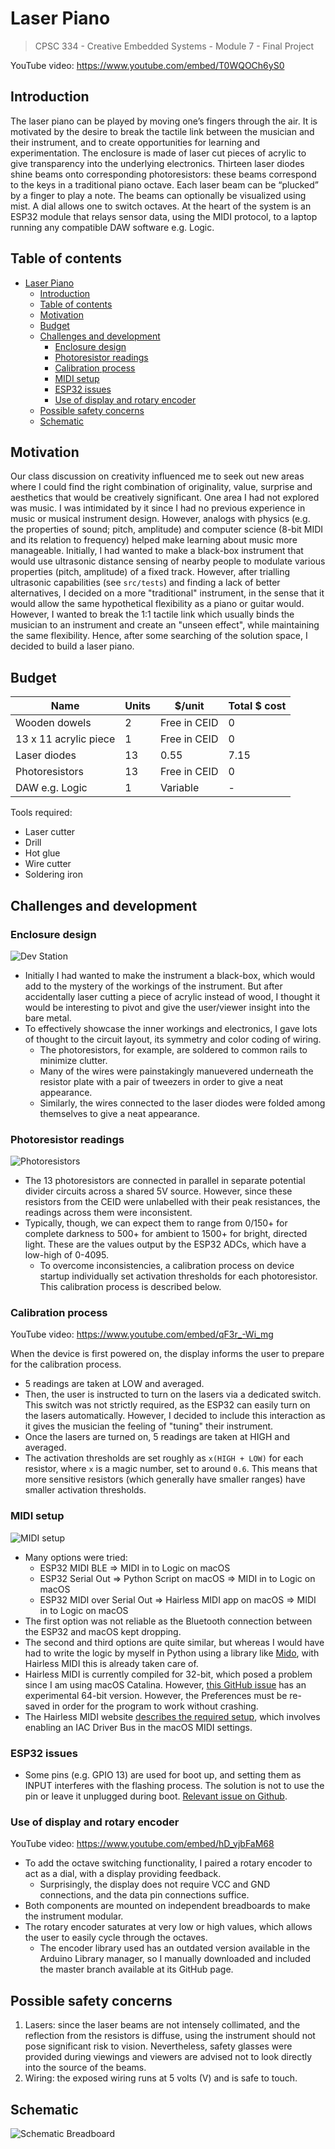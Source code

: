 # Laser Piano

> CPSC 334 - Creative Embedded Systems - Module 7 - Final Project

YouTube video: <https://www.youtube.com/embed/T0WQOCh6yS0>

## Introduction

The laser piano can be played by moving one’s fingers through the air. It is motivated by the desire to break the tactile link between the musician and their instrument, and to create opportunities for learning and experimentation. The enclosure is made of laser cut pieces of acrylic to give transparency into the underlying electronics. Thirteen laser diodes shine beams onto corresponding photoresistors: these beams correspond to the keys in a traditional piano octave. Each laser beam can be “plucked” by a finger to play a note. The beams can optionally be visualized using mist. A dial allows one to switch octaves. At the heart of the system is an ESP32 module that relays sensor data, using the MIDI protocol, to a laptop running any compatible DAW software e.g. Logic.

## Table of contents

- [Laser Piano](#laser-piano)
  - [Introduction](#introduction)
  - [Table of contents](#table-of-contents)
  - [Motivation](#motivation)
  - [Budget](#budget)
  - [Challenges and development](#challenges-and-development)
    - [Enclosure design](#enclosure-design)
    - [Photoresistor readings](#photoresistor-readings)
    - [Calibration process](#calibration-process)
    - [MIDI setup](#midi-setup)
    - [ESP32 issues](#esp32-issues)
    - [Use of display and rotary encoder](#use-of-display-and-rotary-encoder)
  - [Possible safety concerns](#possible-safety-concerns)
  - [Schematic](#schematic)

## Motivation

Our class discussion on creativity influenced me to seek out new areas where I could find the right combination of originality, value, surprise and aesthetics that would be creatively significant. One area I had not explored was music. I was intimidated by it since I had no previous experience in music or musical instrument design. However, analogs with physics (e.g. the properties of sound; pitch, amplitude) and computer science (8-bit MIDI and its relation to frequency) helped make learning about music more manageable. Initially, I had wanted to make a black-box instrument that would use ultrasonic distance sensing of nearby people to modulate various properties (pitch, amplitude) of a fixed track. However, after trialling ultrasonic capabilities (see `src/tests`) and finding a lack of better alternatives, I decided on a more "traditional" instrument, in the sense that it would allow the same hypothetical flexibility as a piano or guitar would. However, I wanted to break the 1:1 tactile link which usually binds the musician to an instrument and create an "unseen effect", while maintaining the same flexibility. Hence, after some searching of the solution space, I decided to build a laser piano.

## Budget

| Name                  | Units | \$/unit      | Total \$ cost |
| --------------------- | ----- | ------------ | ------------- |
| Wooden dowels         | 2     | Free in CEID | 0             |
| 13 x 11 acrylic piece | 1     | Free in CEID | 0             |
| Laser diodes          | 13    | 0.55         | 7.15          |
| Photoresistors        | 13    | Free in CEID | 0             |
| DAW e.g. Logic        | 1     | Variable     | -             |

Tools required:

- Laser cutter
- Drill
- Hot glue
- Wire cutter
- Soldering iron

## Challenges and development

### Enclosure design

![Dev Station](./docs/dev_station.png)

- Initially I had wanted to make the instrument a black-box, which would add to the mystery of the workings of the instrument. But after accidentally laser cutting a piece of acrylic instead of wood, I thought it would be interesting to pivot and give the user/viewer insight into the bare metal.
- To effectively showcase the inner workings and electronics, I gave lots of thought to the circuit layout, its symmetry and color coding of wiring.
  - The photoresistors, for example, are soldered to common rails to minimize clutter.
  - Many of the wires were painstakingly manuevered underneath the resistor plate with a pair of tweezers in order to give a neat appearance.
  - Similarly, the wires connected to the laser diodes were folded among themselves to give a neat appearance.

### Photoresistor readings

![Photoresistors](./docs/photoresistors.png)

- The 13 photoresistors are connected in parallel in separate potential divider circuits across a shared 5V source. However, since these resistors from the CEID were unlabelled with their peak resistances, the readings across them were inconsistent.
- Typically, though, we can expect them to range from 0/150+ for complete darkness to 500+ for ambient to 1500+ for bright, directed light. These are the values output by the ESP32 ADCs, which have a low-high of 0-4095.
  - To overcome inconsistencies, a calibration process on device startup individually set activation thresholds for each photoresistor. This calibration process is described below.

### Calibration process

YouTube video: <https://www.youtube.com/embed/qF3r_-Wi_mg>

When the device is first powered on, the display informs the user to prepare for the calibration process.

- 5 readings are taken at LOW and averaged.
- Then, the user is instructed to turn on the lasers via a dedicated switch. This switch was not strictly required, as the ESP32 can easily turn on the lasers automatically. However, I decided to include this interaction as it gives the musician the feeling of "tuning" their instrument.
- Once the lasers are turned on, 5 readings are taken at HIGH and averaged.
- The activation thresholds are set roughly as `x(HIGH + LOW)` for each resistor, where `x` is a magic number, set to around `0.6`. This means that more sensitive resistors (which generally have smaller ranges) have smaller activation thresholds.

### MIDI setup

![MIDI setup](./docs/midi_setup.png)

- Many options were tried:
  - ESP32 MIDI BLE => MIDI in to Logic on macOS
  - ESP32 Serial Out => Python Script on macOS => MIDI in to Logic on macOS
  - ESP32 MIDI over Serial Out => Hairless MIDI app on macOS => MIDI in to Logic on macOS
- The first option was not reliable as the Bluetooth connection between the ESP32 and macOS kept dropping.
- The second and third options are quite similar, but whereas I would have had to write the logic by myself in Python using a library like [Mido](https://mido.readthedocs.io/en/latest/), with Hairless MIDI this is already taken care of.
- Hairless MIDI is currently compiled for 32-bit, which posed a problem since I am using macOS Catalina. However, [this GitHub issue](https://github.com/projectgus/hairless-midiserial/issues/51) has an experimental 64-bit version. However, the Preferences must be re-saved in order for the program to work without crashing.
- The Hairless MIDI website [describes the required setup](https://projectgus.github.io/hairless-midiserial/), which involves enabling an IAC Driver Bus in the macOS MIDI settings.

### ESP32 issues

- Some pins (e.g. GPIO 13) are used for boot up, and setting them as INPUT interferes with the flashing process. The solution is not to use the pin or leave it unplugged during boot. [Relevant issue on Github](https://github.com/espressif/esp-idf/issues/113).

### Use of display and rotary encoder

YouTube video: <https://www.youtube.com/embed/hD_vjbFaM68>

- To add the octave switching functionality, I paired a rotary encoder to act as a dial, with a display providing feedback.
  - Surprisingly, the display does not require VCC and GND connections, and the data pin connections suffice.
- Both components are mounted on independent breadboards to make the instrument modular.
- The rotary encoder saturates at very low or high values, which allows the user to easily cycle through the octaves.
  - The encoder library used has an outdated version available in the Arduino Library manager, so I manually downloaded and included the master branch available at its GitHub page.

## Possible safety concerns

1. Lasers: since the laser beams are not intensely collimated, and the reflection from the resistors is diffuse, using the instrument should not pose significant risk to vision. Nevertheless, safety glasses were provided during viewings and viewers are advised not to look directly into the source of the beams.
2. Wiring: the exposed wiring runs at 5 volts (V) and is safe to touch.

## Schematic

![Schematic Breadboard](./docs/schematic_bb.png)
